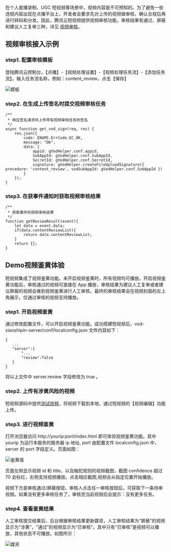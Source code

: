在个人直播录制、UGC 短视频等场景中，视频内容是不可预知的。为了避免一些违规内容出现在点播平台上，开发者会要求先对上传的视频做审核，确认合规后再进行转码和分发。因此，腾讯云短视频提供视频审核功能，审核结果有通过、屏蔽和建议人工复审三种，详见 [视频审核](https://cloud.tencent.com/document/product/266/17914)。

## 视频审核接入示例

### step1. 配置审核模板

登陆腾讯云控制台，【点播】-【视频处理设置】-【视频处理任务流】-【添加任务流】，输入任务流名称，例如：content_review，点击【保存】

![模板](https://main.qcloudimg.com/raw/0e751e43a9824040bfe0f27e9485f816.png)

### step2. 在生成上传签名时提交视频审核任务


```
/**
 * 响应签名请求并上传带有视频审核任务的签名
 */
async function get_vod_sign(req, res) {
    res.json({
        code: ENUMS.ErrCode.EC_OK,
        message: "OK",
        data: {
            appid: gVodHelper.conf.appid,
            SubAppId: gVodHelper.conf.SubAppId,
            SecretId: gVodHelper.conf.SecretId,
            signature: gVodHelper.createFileUploadSignature({ procedure: 'content_review', vodSubAppId: gVodHelper.conf.SubAppId })
        }
    });
}
```
### step3. 在获事件通知时获取视频审核结果

```
/**
 * 获取事件的视频审核结果
 */
function getReviewResult(event){
    let data = event.data;
    if(data.contentReviewList){
        return data.contentReviewList;
    }
    return {};
}
```

## Demo视频鉴黄体验

短视频集成了视频鉴黄功能。未开启视频鉴黄时，所有视频均可播放。开启视频鉴黄功能后，审核通过的视频可直接在 App 播放，审核结果为建议人工复审或者建议屏蔽的视频会推到视频鉴黄进行人工审核，最终的审核结果会在视频封面的左上角展示，仅通过审核的视频支持播放。

### step1. 开启视频鉴黄

通过修改配置文件，可以开启视频鉴黄功能。成功搭建短视频后，vod-xiaoshipin-server/conf/localconfig.json 文件内容如下：

```
{
   ...
   "server":{
       "...
       "review":false
   }
}
```

将以上文件中 server.review 字段修改为 true 。

### step2. 上传有涉黄风险的视频

短视频源码中提供[测试视频](https://github.com/tencentyun/vod-xiaoshipin-server/tree/master/source)，将视频下载到本地，通过短视频的【视频编辑】功能上传。

### step3. 进行视频鉴黄

打开浏览器访问 http://yourip:port/index.html 即可体验视频鉴黄功能。其中 yourip 为运行本服务的服务器 ip 地址, port 由配置文件 localconfig.json 中，server 的 port 字段定义。页面如图：

![鉴黄墙](https://main.qcloudimg.com/raw/fed1aa095fc4c0d9ba563abd2055775d.png)

页面左侧显示视频 id 和 title，以及触犯规则的视频截图，截图 confidence 超过 70 会标红，右侧支持视频播放。点击相应截图,视频会从指定位置开始播放。

视频下方是审核通过/屏蔽按钮，审核人点击任一审核按钮后，可获取下一条待审视频。如果没有更多审核任务了，审核完当前视频后会提示：没有更多任务。

### step4. 查看鉴黄结果

人工审核提交结果后，后台根据审核结果更新媒资，人工审核结果为“屏蔽”的视频显示为“涉黄”，“通过”的视频显示为“已审核”。其中只有“已审核”是视频可以播放，其他状态不可播放。如图所示：

![媒资](https://main.qcloudimg.com/raw/e9cdf6f358a075b837a5ea8a51aad563.png)




